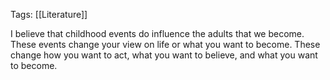 Tags: [[Literature]]

I believe that childhood events do influence the adults that we become. These events change your view on life or what you want to become. These change how you want to act, what you want to believe, and what you want to become. 